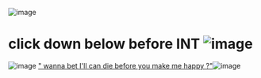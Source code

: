 ![image](https://github.com/user-attachments/assets/997c5615-5999-430a-88f6-9950227b4116)


# click down below before INT ![image](https://github.com/user-attachments/assets/a5c638d6-0634-476c-ad7d-2db7cf732f07)

![image](https://github.com/user-attachments/assets/bf6cf4f0-7fc0-415e-884f-d9bf857731f2)
[" wanna bet I'll can die before you make me happy ?"](https://akaioslinks.straw.page)![image](https://github.com/user-attachments/assets/5c4f6d8a-e736-43ff-bf55-178b07b93557)

